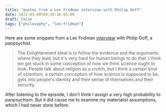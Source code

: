 ```yaml
---
title: "quotes from a Lex Fridman interview with Philip Goff"
date: 2022-03-09T09:39:16-05:00
draft: false
tags: ["philosophy", "lex-fridman"]
---
```


Here are some snippets from a Lex Fridman [interview](https://lexfridman.com/philip-goff/) with Philip Goff, a panpsychist.

> The Enlightenment ideal is to follow the evidence and the arguments where they lead, but it's very hard for human beings to do that. I think we get stuck in some conception of how we think science ought to look. People talk about religion as a crutch, but I think a certain kind of scientism, a certain conception of how science is supposed to be, gets into people's identity and their sense of themselves and their security.

After listening to the episode, I don't think I assign a very high probability to panpsychism. But it did cause me to examine my materialist assumptions, which I had never done before.
